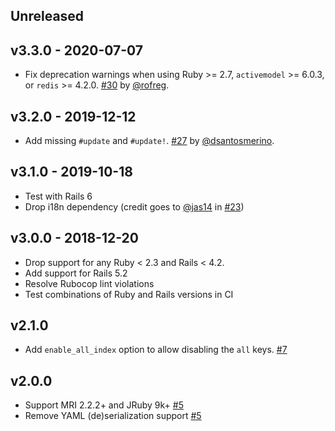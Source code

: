 ## Unreleased

## v3.3.0 - 2020-07-07

- Fix deprecation warnings when using Ruby >= 2.7, `activemodel` >= 6.0.3, or `redis` >= 4.2.0. [#30](https://github.com/rpush/modis/pull/30) by [@rofreg](https://github.com/rofreg).

## v3.2.0 - 2019-12-12

- Add missing `#update` and `#update!`. [#27](https://github.com/rpush/modis/pull/27) by [@dsantosmerino](https://github.com/dsantosmerino).

## v3.1.0 - 2019-10-18

- Test with Rails 6
- Drop i18n dependency (credit goes to [@jas14](https://github.com/jas14) in [#23](https://github.com/rpush/modis/pull/23))

## v3.0.0 - 2018-12-20

- Drop support for any Ruby < 2.3 and Rails < 4.2.
- Add support for Rails 5.2
- Resolve Rubocop lint violations
- Test combinations of Ruby and Rails versions in CI

## v2.1.0

- Add `enable_all_index` option to allow disabling the `all` keys. [#7](https://github.com/rpush/modis/pull/7)

## v2.0.0

- Support MRI 2.2.2+ and JRuby 9k+ [#5](https://github.com/rpush/modis/pull/5)
- Remove YAML (de)serialization support [#5](https://github.com/rpush/modis/pull/5)

